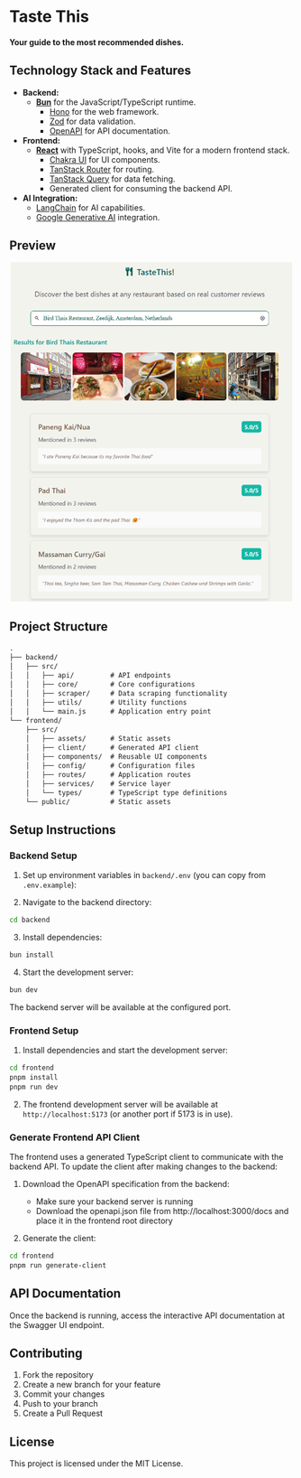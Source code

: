 # Taste This

#### Your guide to the most recommended dishes.

## Technology Stack and Features

- **Backend:**
    - [**Bun**](https://bun.sh) for the JavaScript/TypeScript runtime.
        - [Hono](https://hono.dev) for the web framework.
        - [Zod](https://zod.dev) for data validation.
        - [OpenAPI](https://www.openapis.org) for API documentation.
- **Frontend:**
    - [**React**](https://react.dev) with TypeScript, hooks, and Vite for a modern frontend stack.
        - [Chakra UI](https://chakra-ui.com) for UI components.
        - [TanStack Router](https://tanstack.com/router) for routing.
        - [TanStack Query](https://tanstack.com/query) for data fetching.
        - Generated client for consuming the backend API.
- **AI Integration:**
    - [LangChain](https://js.langchain.com) for AI capabilities.
    - [Google Generative AI](https://ai.google.dev) integration.

## Preview

<p align="center">
  <img src="preview.png" alt="Taste This Preview" width="500"/>
</p>

## Project Structure
```
.
├── backend/
│   ├── src/
│   │   ├── api/         # API endpoints
│   │   ├── core/        # Core configurations
│   │   ├── scraper/     # Data scraping functionality
│   │   ├── utils/       # Utility functions
│   │   └── main.js      # Application entry point
└── frontend/
    ├── src/
    │   ├── assets/      # Static assets
    │   ├── client/      # Generated API client
    │   ├── components/  # Reusable UI components
    │   ├── config/      # Configuration files
    │   ├── routes/      # Application routes
    │   ├── services/    # Service layer
    │   └── types/       # TypeScript type definitions
    └── public/          # Static assets
```

## Setup Instructions

### Backend Setup

1. Set up environment variables in `backend/.env` (you can copy from `.env.example`):

2. Navigate to the backend directory:
```bash
cd backend
```

3. Install dependencies:
```bash
bun install
```

4. Start the development server:
```bash
bun dev
```

The backend server will be available at the configured port.

### Frontend Setup

1. Install dependencies and start the development server:
```bash
cd frontend
pnpm install
pnpm run dev
```

2. The frontend development server will be available at `http://localhost:5173` (or another port if 5173 is in use).

### Generate Frontend API Client

The frontend uses a generated TypeScript client to communicate with the backend API. To update the client after making changes to the backend:

1. Download the OpenAPI specification from the backend:
   - Make sure your backend server is running
   - Download the openapi.json file from http://localhost:3000/docs and place it in the frontend root directory

2. Generate the client:
```bash
cd frontend
pnpm run generate-client
```

## API Documentation
Once the backend is running, access the interactive API documentation at the Swagger UI endpoint.

## Contributing
1. Fork the repository
2. Create a new branch for your feature
3. Commit your changes
4. Push to your branch
5. Create a Pull Request

## License
This project is licensed under the MIT License.
